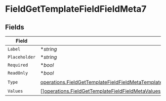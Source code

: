 # FieldGetTemplateFieldFieldMeta7


## Fields

| Field                                                                                                                                                                                                                      | Type                                                                                                                                                                                                                       | Required                                                                                                                                                                                                                   | Description                                                                                                                                                                                                                |
| -------------------------------------------------------------------------------------------------------------------------------------------------------------------------------------------------------------------------- | -------------------------------------------------------------------------------------------------------------------------------------------------------------------------------------------------------------------------- | -------------------------------------------------------------------------------------------------------------------------------------------------------------------------------------------------------------------------- | -------------------------------------------------------------------------------------------------------------------------------------------------------------------------------------------------------------------------- |
| `Label`                                                                                                                                                                                                                    | **string*                                                                                                                                                                                                                  | :heavy_minus_sign:                                                                                                                                                                                                         | N/A                                                                                                                                                                                                                        |
| `Placeholder`                                                                                                                                                                                                              | **string*                                                                                                                                                                                                                  | :heavy_minus_sign:                                                                                                                                                                                                         | N/A                                                                                                                                                                                                                        |
| `Required`                                                                                                                                                                                                                 | **bool*                                                                                                                                                                                                                    | :heavy_minus_sign:                                                                                                                                                                                                         | N/A                                                                                                                                                                                                                        |
| `ReadOnly`                                                                                                                                                                                                                 | **bool*                                                                                                                                                                                                                    | :heavy_minus_sign:                                                                                                                                                                                                         | N/A                                                                                                                                                                                                                        |
| `Type`                                                                                                                                                                                                                     | [operations.FieldGetTemplateFieldFieldMetaTemplatesFieldsResponse200ApplicationJSONResponseBody7Type](../../models/operations/fieldgettemplatefieldfieldmetatemplatesfieldsresponse200applicationjsonresponsebody7type.md) | :heavy_check_mark:                                                                                                                                                                                                         | N/A                                                                                                                                                                                                                        |
| `Values`                                                                                                                                                                                                                   | [][operations.FieldGetTemplateFieldFieldMetaValues](../../models/operations/fieldgettemplatefieldfieldmetavalues.md)                                                                                                       | :heavy_minus_sign:                                                                                                                                                                                                         | N/A                                                                                                                                                                                                                        |